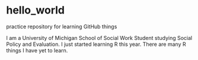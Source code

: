 # hello_world
practice repository for learning GitHub things


I am a University of Michigan School of Social Work Student studying Social Policy and Evaluation. 
I just started learning R this year. There are many R things I have yet to learn.
